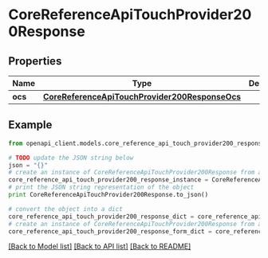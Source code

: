 # CoreReferenceApiTouchProvider200Response


## Properties
Name | Type | Description | Notes
------------ | ------------- | ------------- | -------------
**ocs** | [**CoreReferenceApiTouchProvider200ResponseOcs**](CoreReferenceApiTouchProvider200ResponseOcs.md) |  | 

## Example

```python
from openapi_client.models.core_reference_api_touch_provider200_response import CoreReferenceApiTouchProvider200Response

# TODO update the JSON string below
json = "{}"
# create an instance of CoreReferenceApiTouchProvider200Response from a JSON string
core_reference_api_touch_provider200_response_instance = CoreReferenceApiTouchProvider200Response.from_json(json)
# print the JSON string representation of the object
print CoreReferenceApiTouchProvider200Response.to_json()

# convert the object into a dict
core_reference_api_touch_provider200_response_dict = core_reference_api_touch_provider200_response_instance.to_dict()
# create an instance of CoreReferenceApiTouchProvider200Response from a dict
core_reference_api_touch_provider200_response_form_dict = core_reference_api_touch_provider200_response.from_dict(core_reference_api_touch_provider200_response_dict)
```
[[Back to Model list]](../README.md#documentation-for-models) [[Back to API list]](../README.md#documentation-for-api-endpoints) [[Back to README]](../README.md)


